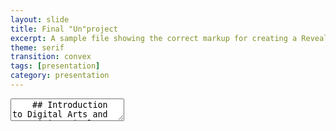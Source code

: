 ```yaml
---
layout: slide
title: Final "Un"project
excerpt: A sample file showing the correct markup for creating a Reveal.js slide deck"
theme: serif
transition: convex
tags: [presentation]
category: presentation
---
```

<section data-markdown>
  <textarea data-template>
    ## Introduction to Digital Arts and Humanities Final Unproject
    ---
    ## Welcome to my Unproject
    This "un"project would cover, I'm not sure yet.
    ---
    ## Scope
    By creating presentations using Reveal.js and hosting them on your Jekyll Academic site you will have access to them anywhere. No need to worry about software compatibility, no need to sign in to email accounts on public machines. Simply load your website and select the presentation.
    ---
    ## Data
    Jekyll Academic includes everything that you need in order to make Reveal.js work. Copy this file and edit it to begin making your own slide deck.  
    For more information about all of the options available in Reveal.js please the [Reveal.js Demo Website](https://lab.hakim.se/reveal-js/#/)   
    ---
    ## **Techniques**
    ---
    ## **Aims**
    ---
    ## **Conclusions**
    Don't know yet
  </textarea>
</section>
